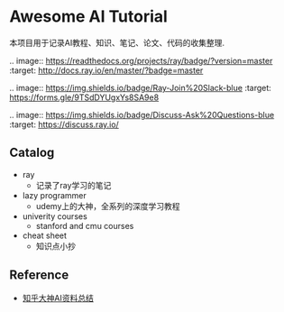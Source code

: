 # Awesome AI Tutorial

本项目用于记录AI教程、知识、笔记、论文、代码的收集整理.  

.. image:: https://readthedocs.org/projects/ray/badge/?version=master
    :target: http://docs.ray.io/en/master/?badge=master

.. image:: https://img.shields.io/badge/Ray-Join%20Slack-blue
    :target: https://forms.gle/9TSdDYUgxYs8SA9e8

.. image:: https://img.shields.io/badge/Discuss-Ask%20Questions-blue
    :target: https://discuss.ray.io/

## Catalog

- ray  
  - 记录了ray学习的笔记  
- lazy programmer  
  - udemy上的大神，全系列的深度学习教程  
- univerity courses    
  - stanford and cmu courses  
- cheat sheet  
  - 知识点小抄
  
## Reference

- [知乎大神AI资料总结](https://zhuanlan.zhihu.com/p/26876504)